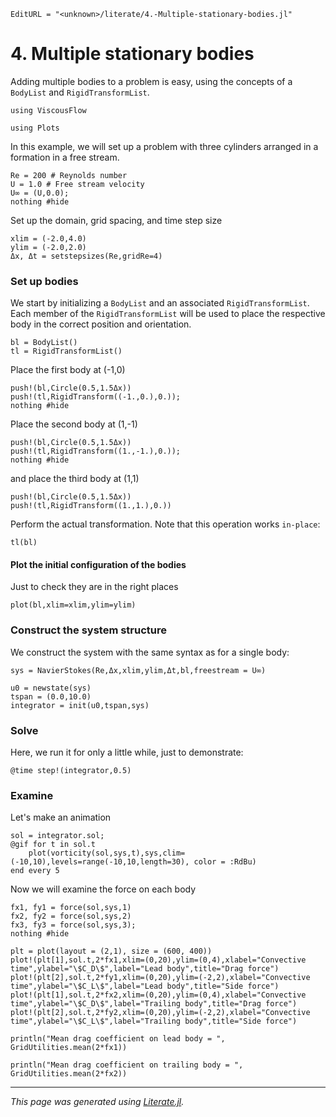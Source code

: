 ```@meta
EditURL = "<unknown>/literate/4.-Multiple-stationary-bodies.jl"
```

# 4. Multiple stationary bodies
Adding multiple bodies to a problem is easy, using the concepts of a `BodyList`
and `RigidTransformList`.

```@example 4.-Multiple-stationary-bodies
using ViscousFlow
```

```@example 4.-Multiple-stationary-bodies
using Plots
```

In this example, we will set up a problem with three cylinders arranged in a
formation in a free stream.

```@example 4.-Multiple-stationary-bodies
Re = 200 # Reynolds number
U = 1.0 # Free stream velocity
U∞ = (U,0.0);
nothing #hide
```

Set up the domain, grid spacing, and time step size

```@example 4.-Multiple-stationary-bodies
xlim = (-2.0,4.0)
ylim = (-2.0,2.0)
Δx, Δt = setstepsizes(Re,gridRe=4)
```

### Set up bodies
We start by initializing a `BodyList` and an associated `RigidTransformList`.
Each member of the `RigidTransformList` will be used to place the respective body in
the correct position and orientation.

```@example 4.-Multiple-stationary-bodies
bl = BodyList()
tl = RigidTransformList()
```

Place the first body at (-1,0)

```@example 4.-Multiple-stationary-bodies
push!(bl,Circle(0.5,1.5Δx))
push!(tl,RigidTransform((-1.,0.),0.));
nothing #hide
```

Place the second body at (1,-1)

```@example 4.-Multiple-stationary-bodies
push!(bl,Circle(0.5,1.5Δx))
push!(tl,RigidTransform((1.,-1.),0.));
nothing #hide
```

and place the third body at (1,1)

```@example 4.-Multiple-stationary-bodies
push!(bl,Circle(0.5,1.5Δx))
push!(tl,RigidTransform((1.,1.),0.))
```

Perform the actual transformation. Note that this operation works `in-place`:

```@example 4.-Multiple-stationary-bodies
tl(bl)
```

#### Plot the initial configuration of the bodies
Just to check they are in the right places

```@example 4.-Multiple-stationary-bodies
plot(bl,xlim=xlim,ylim=ylim)
```

### Construct the system structure
We construct the system with the same syntax as for a single body:

```@example 4.-Multiple-stationary-bodies
sys = NavierStokes(Re,Δx,xlim,ylim,Δt,bl,freestream = U∞)
```

```@example 4.-Multiple-stationary-bodies
u0 = newstate(sys)
tspan = (0.0,10.0)
integrator = init(u0,tspan,sys)
```

### Solve
Here, we run it for only a little while, just to demonstrate:

```@example 4.-Multiple-stationary-bodies
@time step!(integrator,0.5)
```

### Examine
Let's make an animation

```@example 4.-Multiple-stationary-bodies
sol = integrator.sol;
@gif for t in sol.t
    plot(vorticity(sol,sys,t),sys,clim=(-10,10),levels=range(-10,10,length=30), color = :RdBu)
end every 5
```

Now we will examine the force on each body

```@example 4.-Multiple-stationary-bodies
fx1, fy1 = force(sol,sys,1)
fx2, fy2 = force(sol,sys,2)
fx3, fy3 = force(sol,sys,3);
nothing #hide
```

```@example 4.-Multiple-stationary-bodies
plt = plot(layout = (2,1), size = (600, 400))
plot!(plt[1],sol.t,2*fx1,xlim=(0,20),ylim=(0,4),xlabel="Convective time",ylabel="\$C_D\$",label="Lead body",title="Drag force")
plot!(plt[2],sol.t,2*fy1,xlim=(0,20),ylim=(-2,2),xlabel="Convective time",ylabel="\$C_L\$",label="Lead body",title="Side force")
plot!(plt[1],sol.t,2*fx2,xlim=(0,20),ylim=(0,4),xlabel="Convective time",ylabel="\$C_D\$",label="Trailing body",title="Drag force")
plot!(plt[2],sol.t,2*fy2,xlim=(0,20),ylim=(-2,2),xlabel="Convective time",ylabel="\$C_L\$",label="Trailing body",title="Side force")
```

```@example 4.-Multiple-stationary-bodies
println("Mean drag coefficient on lead body = ", GridUtilities.mean(2*fx1))
```

```@example 4.-Multiple-stationary-bodies
println("Mean drag coefficient on trailing body = ", GridUtilities.mean(2*fx2))
```

---

*This page was generated using [Literate.jl](https://github.com/fredrikekre/Literate.jl).*

